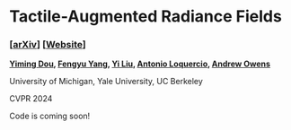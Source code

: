 # Tactile-Augmented Radiance Fields

### [[arXiv](https://arxiv.org/abs/2405.04534)] [[Website](https://dou-yiming.github.io/TaRF/)]

**[Yiming Dou](https://dou-yiming.github.io/), [Fengyu Yang](https://fredfyyang.github.io/), [Yi Liu](), [Antonio Loquercio](https://antonilo.github.io/), [Andrew Owens](https://andrewowens.com/)**

University of Michigan, Yale University, UC Berkeley

CVPR 2024

Code is coming soon!
